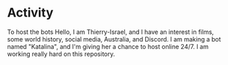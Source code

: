 # Activity
To host the bots
Hello, I am Thierry-Israel, and I have an interest in films, some world history, social media, Australia, and Discord.
I am making a bot named "Katalina", and I'm giving her a chance to host online 24/7.
I am working really hard on this repository.
